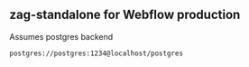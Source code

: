 ## zag-standalone for Webflow production

Assumes postgres backend

```
postgres://postgres:1234@localhost/postgres
```
